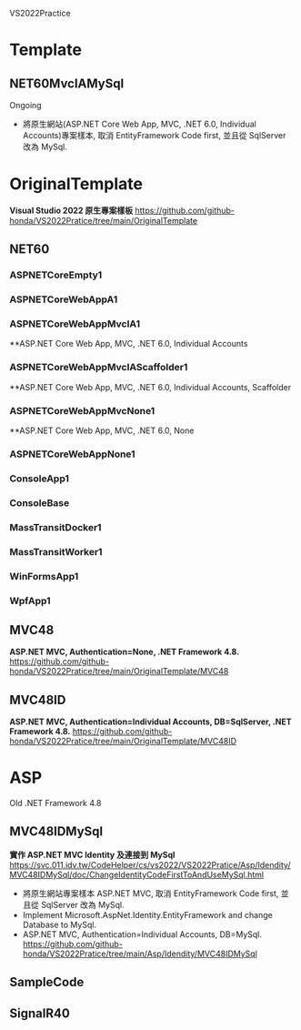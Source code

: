 VS2022Practice

# Template

## NET60MvcIAMySql
Ongoing
- 將原生網站(ASP.NET Core Web App, MVC, .NET 6.0, Individual Accounts)專案樣本, 取消 EntityFramework Code first, 並且從 SqlServer 改為 MySql.

# OriginalTemplate
**Visual Studio 2022 原生專案樣板**
https://github.com/github-honda/VS2022Pratice/tree/main/OriginalTemplate

## NET60

### ASPNETCoreEmpty1

### ASPNETCoreWebAppA1

### ASPNETCoreWebAppMvcIA1
**ASP.NET Core Web App, MVC, .NET 6.0, Individual Accounts

### ASPNETCoreWebAppMvcIAScaffolder1
**ASP.NET Core Web App, MVC, .NET 6.0, Individual Accounts, Scaffolder

### ASPNETCoreWebAppMvcNone1
**ASP.NET Core Web App, MVC, .NET 6.0, None

### ASPNETCoreWebAppNone1

### ConsoleApp1

### ConsoleBase

### MassTransitDocker1

### MassTransitWorker1

### WinFormsApp1

### WpfApp1

## MVC48
**ASP.NET MVC, Authentication=None, .NET Framework 4.8.**
https://github.com/github-honda/VS2022Pratice/tree/main/OriginalTemplate/MVC48

## MVC48ID
**ASP.NET MVC,  Authentication=Individual Accounts, DB=SqlServer, .NET Framework 4.8.**
https://github.com/github-honda/VS2022Pratice/tree/main/OriginalTemplate/MVC48ID

# ASP
Old .NET Framework 4.8 

## MVC48IDMySql
**實作 ASP.NET MVC Identity 及連接到 MySql**
https://svc.011.idv.tw/CodeHelper/cs/vs2022/VS2022Pratice/Asp/Idendity/MVC48IDMySql/doc/ChangeIdentityCodeFirstToAndUseMySql.html
- 將原生網站專案樣本 ASP.NET MVC, 取消 EntityFramework Code first, 並且從 SqlServer 改為 MySql.
- Implement Microsoft.AspNet.Identity.EntityFramework and change Database to MySql.
- ASP.NET MVC, Authentication=Individual Accounts, DB=MySql.
https://github.com/github-honda/VS2022Pratice/tree/main/Asp/Idendity/MVC48IDMySql

## SampleCode

## SignalR40

